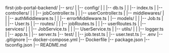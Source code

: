 first-job-portal-backend/
|-- src/
|   |-- config/
|   |   |-- db.ts
|   |   |-- index.ts
|   |-- controllers/
|   |   |-- jobController.ts
|   |   |-- userController.ts
|   |-- middlewares/
|   |   |-- authMiddleware.ts
|   |   |-- errorMiddleware.ts
|   |-- models/
|   |   |-- Job.ts
|   |   |-- User.ts
|   |-- routes/
|   |   |-- jobRoutes.ts
|   |   |-- userRoutes.ts
|   |-- services/
|   |   |-- JobService.ts
|   |   |-- UserService.ts
|   |-- utils/
|   |   |-- logger.ts
|   |-- app.ts
|   |-- server.ts
|-- test/
|   |-- job.test.ts
|   |-- user.test.ts
|-- .env
|-- .gitignore
|-- docker-compose.yml
|-- Dockerfile
|-- package.json
|-- tsconfig.json
|-- README.md
